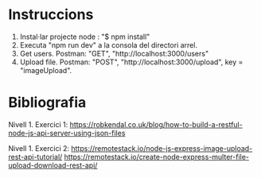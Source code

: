 # Instruccions

1. Instal·lar projecte node : "$ npm install"
2. Executa "npm run dev" a la consola del directori arrel.
3. Get users. Postman: "GET", "http://localhost:3000/users"
4. Upload file. Postman: "POST", "http://localhost:3000/upload", key = "imageUpload".

# Bibliografia
Nivell 1. Exercici 1:
https://robkendal.co.uk/blog/how-to-build-a-restful-node-js-api-server-using-json-files

Nivell 1. Exercici 2:
https://remotestack.io/node-js-express-image-upload-rest-api-tutorial/
https://remotestack.io/create-node-express-multer-file-upload-download-rest-api/
 